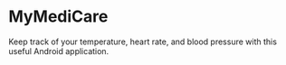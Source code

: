 # MyMediCare
Keep track of your temperature, heart rate, and blood pressure with this useful Android application.
